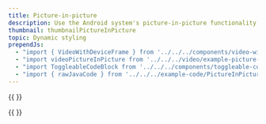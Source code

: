 ```yaml
---
title: Picture-in-picture
description: Use the Android system's picture-in-picture functionality to maintain a map in a separate window (requires Android O and above).
thumbnail: thumbnailPictureInPicture
topic: Dynamic styling
prependJs:
  - "import { VideoWithDeviceFrame } from '../../../components/video-with-device-frame'"
  - "import videoPictureInPicture from '../../../video/example-picture-in-picture.mp4'"
  - "import ToggleableCodeBlock from '../../../components/toggleable-code-block'"
  - "import { rawJavaCode } from '../../../example-code/PictureInPictureActivity.js'"
---
```


{{
  <VideoWithDeviceFrame 
    videoFile={videoPictureInPicture}
    rotation="vertical"
    device="pixel-2"
  />
}}

<!-- Any notes about this example would go here.  -->

{{
  <ToggleableCodeBlock 
    java={rawJavaCode}
  />
}}
